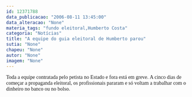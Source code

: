 ```yaml
---
id: 12371788
data_publicacao: "2006-08-11 13:45:00"
data_alteracao: "None"
materia_tags: "fundo eleitoral,Humberto Costa"
categoria: "Notícias"
title: "A equipe do guia eleitoral de Humberto parou"
sutia: "None"
chapeu: "None"
autor: "None"
imagem: "None"
---
```

<p><P><FONT face=Verdana>Toda a equipe contratada pelo petista no Estado e fora está em greve.&nbsp;A cinco dias de começar a propaganda eleitoral, os profissionais pararam e só voltam a trabalhar com o dinheiro no banco ou no&nbsp;bolso.</FONT></P> </p>
